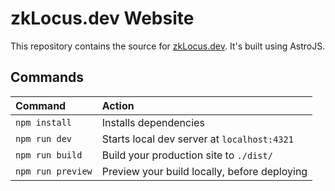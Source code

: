 # zkLocus.dev Website

This repository contains the source for <a href="https://zkLocus.dev">zkLocus.dev</a>. It's built using AstroJS.

## Commands

| Command           | Action                                       |
| :---------------- | :------------------------------------------- |
| `npm install`     | Installs dependencies                        |
| `npm run dev`     | Starts local dev server at `localhost:4321`  |
| `npm run build`   | Build your production site to `./dist/`      |
| `npm run preview` | Preview your build locally, before deploying |

